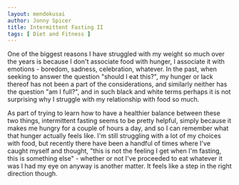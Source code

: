 ```yaml
---
layout: mendokusai
author: Jonny Spicer
title: Intermittent Fasting II
tags: [ Diet and Fitness ]
---
```

One of the biggest reasons I have struggled with my weight so much over the years is because I don't associate food with hunger, I associate it with emotions - boredom, sadness, celebration, whatever. In
the past, when seeking to answer the question "should I eat this?", my hunger or lack thereof has not been a part of the considerations, and similarly neither has the question "am I full?", and in such black
and white terms perhaps it is not surprising why I struggle with my relationship with food so much.

As part of trying to learn how to have a healthier balance between these two things, intermittent fasting seems to be pretty helpful, simply because it makes me hungry for a couple of hours a day, and so I
can remember what that hunger actually feels like. I'm still struggling with a lot of my choices with food, but recently there have been a handful of times where I've caught myself and thought, "this is not
the feeling I get when I'm fasting, this is something else" - whether or not I've proceeded to eat whatever it was I had my eye on anyway is another matter. It feels like a step in the right direction though.
